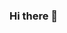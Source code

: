 ### Hi there 👋

<!--
**XSneha/XSneha** is a ✨ _special_ ✨ repository because its `README.md` (this file) appears on your GitHub profile.
- ⚡ Fun fact: I like to do Trials and Errors.
-->
